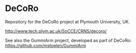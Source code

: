 # DeCoRo
Repository for the DeCoRo project at Plymouth University, UK.

http://www.tech.plym.ac.uk/SoCCE/CRNS/decoro/

See also the GummiArm project, developed as part of DeCoRo: https://github.com/mstoelen/GummiArm
